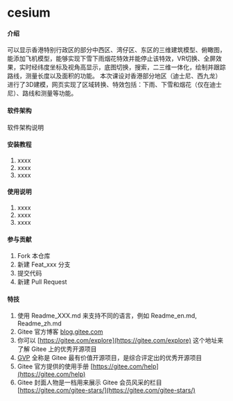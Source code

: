 # cesium

#### 介绍
可以显示香港特别行政区的部分中西区、湾仔区、东区的三维建筑模型、俯瞰图，能添加飞机模型，能够实现下雪下雨烟花特效并能停止该特效，VR切换、全屏效果，实时经纬度坐标及视角高显示，底图切换，搜索，二三维一体化，绘制并跟踪路线，测量长度以及面积的功能。 本次课设对香港部分地区（迪士尼、西九龙）进行了3D建模，网页实现了区域转换、特效包括：下雨、下雪和烟花（仅在迪士尼）、路线和测量等功能。

#### 软件架构
软件架构说明


#### 安装教程

1.  xxxx
2.  xxxx
3.  xxxx

#### 使用说明

1.  xxxx
2.  xxxx
3.  xxxx

#### 参与贡献

1.  Fork 本仓库
2.  新建 Feat_xxx 分支
3.  提交代码
4.  新建 Pull Request


#### 特技

1.  使用 Readme\_XXX.md 来支持不同的语言，例如 Readme\_en.md, Readme\_zh.md
2.  Gitee 官方博客 [blog.gitee.com](https://blog.gitee.com)
3.  你可以 [https://gitee.com/explore](https://gitee.com/explore) 这个地址来了解 Gitee 上的优秀开源项目
4.  [GVP](https://gitee.com/gvp) 全称是 Gitee 最有价值开源项目，是综合评定出的优秀开源项目
5.  Gitee 官方提供的使用手册 [https://gitee.com/help](https://gitee.com/help)
6.  Gitee 封面人物是一档用来展示 Gitee 会员风采的栏目 [https://gitee.com/gitee-stars/](https://gitee.com/gitee-stars/)
